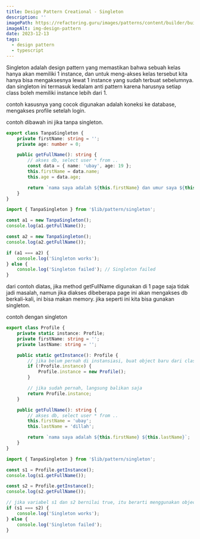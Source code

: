 ```yaml
---
title: Design Pattern Creational - Singleton
description: ''
imagePath: https://refactoring.guru/images/patterns/content/builder/builder-en-2x.png
imageAlt: img-design-pattern
date: 2023-12-13
tags:
  - design pattern
  - typescript
---
```


Singleton adalah design pattern yang memastikan bahwa sebuah kelas hanya akan memiliki 1 instance, dan untuk meng-akses kelas tersebut kita hanya bisa mengaksesnya lewat 1 instance yang sudah terbuat sebelumnya. dan singleton ini termasuk kedalam anti pattern karena harusnya setiap class boleh memiliki instance lebih dari 1.

contoh kasusnya yang cocok digunakan adalah koneksi ke database, mengakses profile setelah login.

contoh dibawah ini jika tanpa singleton.

```ts title="singleton.ts"
export class TanpaSingleton {
	private firstName: string = '';
	private age: number = 0;

	public getFullName(): string {
		// akses db, select user * from ..
		const data = { name: 'ubay', age: 19 };
		this.firstName = data.name;
		this.age = data.age;

		return `nama saya adalah ${this.firstName} dan umur saya ${this.age}`;
	}
}
```

```ts title="index.ts"
import { TanpaSingleton } from '$lib/pattern/singleton';

const a1 = new TanpaSingleton();
console.log(a1.getFullName());

const a2 = new TanpaSingleton();
console.log(a2.getFullName());

if (a1 === a2) {
	console.log('Singleton works');
} else {
	console.log('Singleton failed'); // Singleton failed
}
```

dari contoh diatas, jika method getFullName digunakan di 1 page saja tidak jadi masalah, namun jika diakses dibeberapa page ini akan mengakses db berkali-kali, ini bisa makan memory. jika seperti ini kita bisa gunakan singleton.

contoh dengan singleton

```ts title="singleton.ts"
export class Profile {
	private static instance: Profile;
	private firstName: string = '';
	private lastName: string = '';

	public static getInstance(): Profile {
		// jika belum pernah di instansiasi, buat object baru dari class Profile
		if (!Profile.instance) {
			Profile.instance = new Profile();
		}

		// jika sudah pernah, langsung balikan saja
		return Profile.instance;
	}

	public getFullName(): string {
		// akses db, select user * from ..
		this.firstName = 'ubay';
		this.lastName = 'dillah';

		return `nama saya adalah ${this.firstName} ${this.lastName}`;
	}
}
```

```ts title="index.ts"
import { TanpaSingleton } from '$lib/pattern/singleton';

const s1 = Profile.getInstance();
console.log(s1.getFullName());

const s2 = Profile.getInstance();
console.log(s2.getFullName());

// jika variabel s1 dan s2 bernilai true, itu berarti menggunakan object yang sama
if (s1 === s2) {
	console.log('Singleton works');
} else {
	console.log('Singleton failed');
}
```
